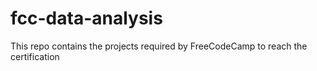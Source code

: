 # fcc-data-analysis
This repo contains the projects required by FreeCodeCamp to reach the certification
